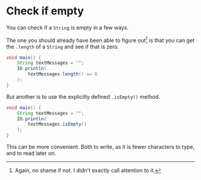# Check if empty

You can check if a `String` is empty in a few ways.

The one you should already have been able to figure out[^noshame] is that you can get the `.length` of a `String`
and see if that is zero.

```java
void main() {
    String textMessages = "";
    IO.println(
        textMessages.length() == 0
    );
}
```

But another is to use the explicitly defined `.isEmpty()` method.

```java
void main() {
    String textMessages = "";
    IO.println(
        textMessages.isEmpty()
    );
}
```

This can be more convenient. Both to write, as it is fewer characters to type, and to read later on.

[^noshame]: Again, no shame if not. I didn't exactly call attention to it.
